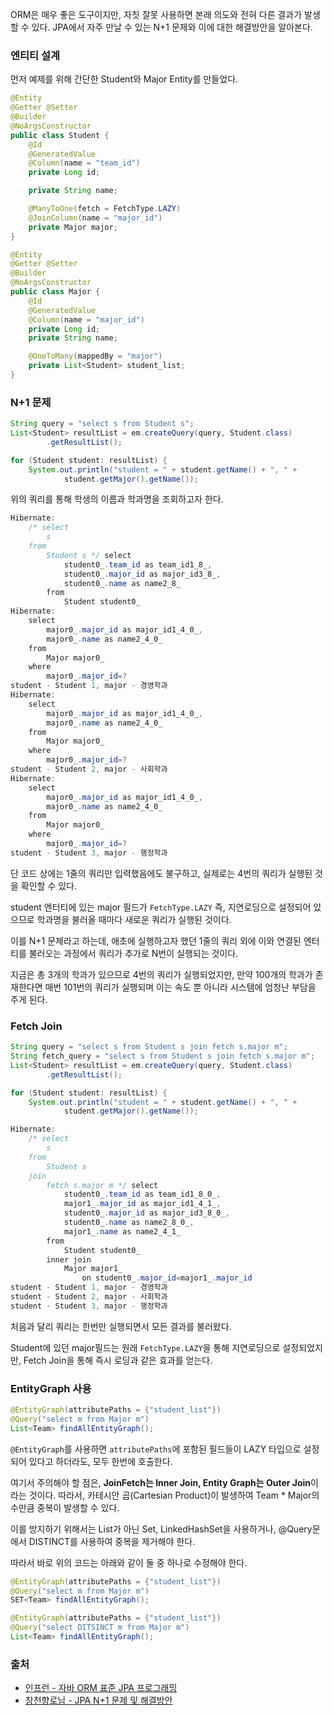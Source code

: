 ORM은 매우 좋은 도구이지만, 자칫 잘못 사용하면 본래 의도와 전혀 다른 결과가 발생할 수 있다. JPA에서 자주 만날 수 있는 N+1 문제와 이에 대한 해결방안을 알아본다.

### 엔티티 설계

먼저 예제를 위해 간단한 Student와 Major Entity를 만들었다.

```java
@Entity
@Getter @Setter
@Builder
@NoArgsConstructor
public class Student {
    @Id
    @GeneratedValue
    @Column(name = "team_id")
    private Long id;

    private String name;

    @ManyToOne(fetch = FetchType.LAZY)
    @JoinColumn(name = "major_id")
    private Major major;
}
```

```java
@Entity
@Getter @Setter
@Builder
@NoArgsConstructor
public class Major {
    @Id
    @GeneratedValue
    @Column(name = "major_id")
    private Long id;
    private String name;

    @OneToMany(mappedBy = "major")
    private List<Student> student_list;
}
```

### N+1 문제

```java
String query = "select s from Student s";
List<Student> resultList = em.createQuery(query, Student.class)
        .getResultList();

for (Student student: resultList) {
    System.out.println("student = " + student.getName() + ", " +
            student.getMajor().getName());
```

위의 쿼리를 통해 학생의 이름과 학과명을 조회하고자 한다. 

```java
Hibernate: 
    /* select
        s 
    from
        Student s */ select
            student0_.team_id as team_id1_8_,
            student0_.major_id as major_id3_8_,
            student0_.name as name2_8_ 
        from
            Student student0_
Hibernate: 
    select
        major0_.major_id as major_id1_4_0_,
        major0_.name as name2_4_0_ 
    from
        Major major0_ 
    where
        major0_.major_id=?
student - Student 1, major - 경영학과
Hibernate: 
    select
        major0_.major_id as major_id1_4_0_,
        major0_.name as name2_4_0_ 
    from
        Major major0_ 
    where
        major0_.major_id=?
student - Student 2, major - 사회학과
Hibernate: 
    select
        major0_.major_id as major_id1_4_0_,
        major0_.name as name2_4_0_ 
    from
        Major major0_ 
    where
        major0_.major_id=?
student - Student 3, major - 행정학과
```

단 코드 상에는 1줄의 쿼리만 입력했음에도 불구하고, 실제로는 4번의 쿼리가 실행된 것을 확인할 수 있다. 

student 엔터티에 있는 major 필드가 `FetchType.LAZY` 즉, 지연로딩으로 설정되어 있으므로 학과명을 불러올 때마다 새로운 쿼리가 실행된 것이다. 

이를 N+1 문제라고 하는데, 애초에 실행하고자 했던 1줄의 쿼리 외에 이와 연결된 엔터티를 불러오는 과정에서 쿼리가 추가로 N번이 실행되는 것이다. 

지금은 총 3개의 학과가 있으므로 4번의 쿼리가 실행되었지만, 만약 100개의 학과가 존재한다면 매번 101번의 쿼리가 실행되며 이는 속도 뿐 아니라 시스템에 엄청난 부담을 주게 된다.

### Fetch Join

```java
String query = "select s from Student s join fetch s.major m";
String fetch_query = "select s from Student s join fetch s.major m";
List<Student> resultList = em.createQuery(query, Student.class)
        .getResultList();

for (Student student: resultList) {
    System.out.println("student = " + student.getName() + ", " +
            student.getMajor().getName());
```

```java
Hibernate: 
    /* select
        s 
    from
        Student s 
    join
        fetch s.major m */ select
            student0_.team_id as team_id1_8_0_,
            major1_.major_id as major_id1_4_1_,
            student0_.major_id as major_id3_8_0_,
            student0_.name as name2_8_0_,
            major1_.name as name2_4_1_ 
        from
            Student student0_ 
        inner join
            Major major1_ 
                on student0_.major_id=major1_.major_id
student - Student 1, major - 경영학과
student - Student 2, major - 사회학과
student - Student 3, major - 행정학과
```

처음과 달리 쿼리는 한번만 실행되면서 모든 결과를 불러왔다. 

Student에 있던 major필드는 원래 `FetchType.LAZY`을 통해 지연로딩으로 설정되었지만, Fetch Join을 통해 즉시 로딩과 같은 효과를 얻는다. 

### EntityGraph 사용

```java
@EntityGraph(attributePaths = {"student_list"})
@Query("select m from Major m")
List<Team> findAllEntityGraph();
```

`@EntityGraph`를 사용하면 `attributePaths`에 포함된 필드들이 LAZY 타입으로 설정되어 있다고 하더라도, 모두 한번에 호출한다.

여기서 주의해야 할 점은, **JoinFetch는 Inner Join, Entity Graph는 Outer Join**이라는 것이다. 따라서, 카테시안 곱(Cartesian Product)이 발생하여 Team * Major의 수만큼 중복이 발생할 수 있다.

이를 방지하기 위해서는 List가 아닌 Set, LinkedHashSet을 사용하거나, @Query문에서 DISTINCT를 사용하여 중복을 제거해야 한다.

따라서 바로 위의 코드는 아래와 같이 둘 중 하나로 수정해야 한다.

```java
@EntityGraph(attributePaths = {"student_list"})
@Query("select m from Major m")
SET<Team> findAllEntityGraph();
```

```java
@EntityGraph(attributePaths = {"student_list"})
@Query("select DITSINCT m from Major m")
List<Team> findAllEntityGraph();
```

### 출처

- [인프런 - 자바 ORM 표준 JPA 프로그래밍](https://www.inflearn.com/course/ORM-JPA-Basic)
- [창천향로님 - JPA N+1 문제 및 해결방안](https://jojoldu.tistory.com/165)

